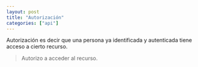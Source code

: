 ```yaml
---
layout: post
title: "Autorización"
categories: ["api"]
---
```


Autorización es decir que una persona ya identificada y autenticada tiene <!--more--> acceso a cierto recurso.

> Autorizo a acceder al recurso.
